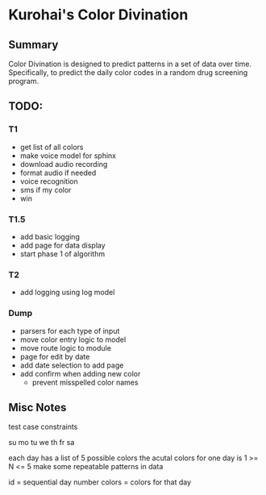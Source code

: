 # Kurohai's Color Divination

## Summary

Color Divination is designed to predict patterns in a set of data over time. Specifically, to predict the daily color codes in a random drug screening program.


## TODO:

### T1

- get list of all colors
- make voice model for sphinx
- download audio recording
- format audio if needed
- voice recognition
- sms if my color
- win

### T1.5
- add basic logging
- add page for data display
- start phase 1 of algorithm

### T2
- add logging using log model


### Dump

- parsers for each type of input
- move color entry logic to model
- move route logic to module
- page for edit by date
- add date selection to add page
- add confirm when adding new color
    - prevent misspelled color names


## Misc Notes


test case constraints

su
mo
tu
we
th
fr
sa



each day has a list of 5 possible colors
the acutal colors for one day is 1 >= N <= 5
make some repeatable patterns in data



id = sequential day number
colors = colors for that day
